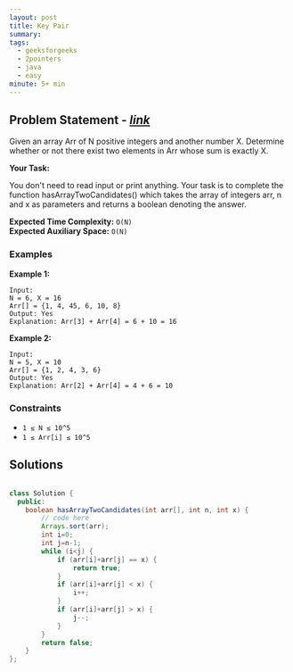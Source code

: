```yaml
---
layout: post
title: Key Pair
summary:
tags:
  - geeksforgeeks
  - 2pointers
  - java
  - easy
minute: 5+ min
---
```


## Problem Statement - [_link_](https://practice.geeksforgeeks.org/problems/key-pair5616/1)

Given an array Arr of N positive integers and another number X. Determine whether or not there exist two elements in Arr whose sum is exactly X.

**Your Task:**

You don't need to read input or print anything. Your task is to complete the function hasArrayTwoCandidates() which takes the array of integers arr, n and x as parameters and returns a boolean denoting the answer.

**Expected Time Complexity:** `O(N)`  
**Expected Auxiliary Space:** `O(N)`

### Examples

**Example 1:**

```
Input:
N = 6, X = 16
Arr[] = {1, 4, 45, 6, 10, 8}
Output: Yes
Explanation: Arr[3] + Arr[4] = 6 + 10 = 16
```

**Example 2:**

```
Input:
N = 5, X = 10
Arr[] = {1, 2, 4, 3, 6}
Output: Yes
Explanation: Arr[2] + Arr[4] = 4 + 6 = 10
```

### Constraints

- `1 ≤ N ≤ 10^5`
- `1 ≤ Arr[i] ≤ 10^5`

## Solutions

```java

class Solution {
  public:
    boolean hasArrayTwoCandidates(int arr[], int n, int x) {
        // code here
        Arrays.sort(arr);
        int i=0;
        int j=n-1;
        while (i<j) {
            if (arr[i]+arr[j] == x) {
                return true;
            }
            if (arr[i]+arr[j] < x) {
                i++;
            }
            if (arr[i]+arr[j] > x) {
                j--;
            }
        }
        return false;
    }
};

```
